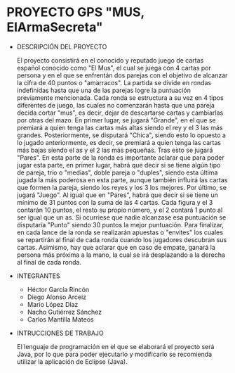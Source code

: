 # PROYECTO GPS "MUS, ElArmaSecreta"

- DESCRIPCIÓN DEL PROYECTO
  
  El proyecto consistirá en el conocido y reputado juego de cartas español conocido como "El Mus", el cual se juega con 4 cartas por persona y en el que se enfrentán dos parejas con el objetivo de alcanzar la cifra de 40 puntos o "amarracos". La partida se divide en rondas indefinidas hasta que una de las parejas logre la puntuación previamente mencionada. Cada ronda se estructura a su vez en 4 tipos diferentes de juego, las cuales no comenzarán hasta que una pareja decida cortar "mus", es decir, dejar de descartarse cartas y cambiarlas por otras del mazo. En primer lugar, se jugará "Grande", en el que se premiará a quien tenga las cartas más altas siendo el rey y el 3 las más grandes. Posteriormente, se disputará "Chica", siendo esto lo opuesto a lo jugado anteriormente, es decir, se premiará a quien tenga las cartas más bajas siendo el as y el 2 las más pequeñas. Tras esto se jugará "Pares". En esta parte de la ronda es importante aclarar que para poder jugar esta parte, en primer lugar, habrá que decir si se tiene algún tipo de pareja, trío o "medias", doble pareja o "duples", siendo esta última jugada la más poderosa en esta parte, aunque también influirá las cartas que formen la pareja, siendo los reyes y los 3 los mejores. Por último, se jugará "Juego". Al igual que en "Pares", habrá que decir si se tiene un mínimo de 31 puntos con la suma de las 4 cartas. Cada figura y el 3 contarán 10 puntos, el resto su propio número, y el 2 contará 1 punto al ser igual que un as. Si ocurriese que nadie alcanzase esa puntuación se disputaría "Punto" siendo 30 puntos la mejor puntuación. Para finalizar, en cada lance de la ronda se realizarán apuestas o "envites" los cuales se repartirán al final de cada ronda cuando los jugadores descubran sus cartas. Asimismo, hay que aclarar que en caso de empate, ganará la persona más próxima a la mano, la cual se irá desplazando a la derecha al final de cada ronda.


  
- INTEGRANTES
  
  - Héctor García Rincón
  - Diego Alonso Arceiz
  - Mario López Díaz
  - Nacho Gutiérrez Sánchez
  - Carlos Mantilla Mateos


    
- INTRUCCIONES DE TRABAJO

  El lenguaje de programación en el que se elaborará el proyecto será Java, por lo que para poder ejecutarlo y modificarlo se recomienda utilizar la aplicación de Eclipse (Java).
